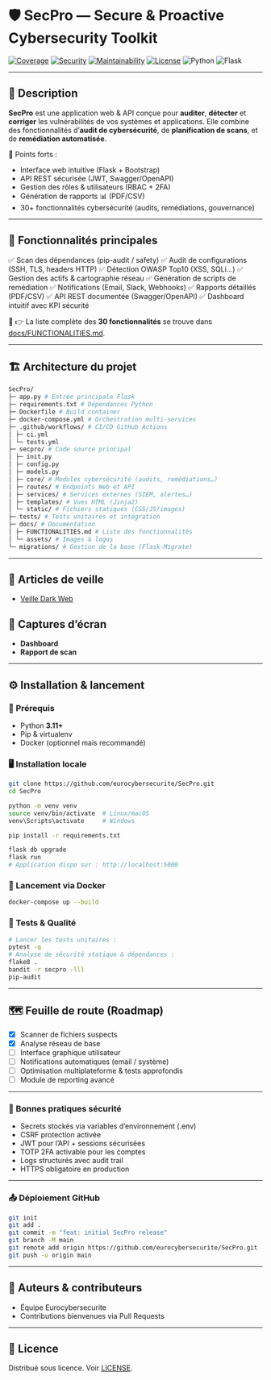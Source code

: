 # 🛡️ SecPro — Secure & Proactive Cybersecurity Toolkit

[![Coverage](https://codecov.io/gh/eurocybersecurite/SecPro/branch/main/graph/badge.svg)](https://codecov.io/gh/eurocybersecurite/SecPro)
[![Security](https://sonarcloud.io/api/project_badges/measure?project=eurocybersecurite_SecPro\&metric=security_rating)](https://sonarcloud.io/dashboard?id=eurocybersecurite_SecPro)
[![Maintainability](https://sonarcloud.io/api/project_badges/measure?project=eurocybersecurite_SecPro\&metric=sqale_rating)](https://sonarcloud.io/dashboard?id=eurocybersecurite_SecPro)
[![License](https://img.shields.io/github/license/eurocybersecurite/SecPro)](LICENSE)
![Python](https://img.shields.io/badge/Python-3.11+-blue.svg)
![Flask](https://img.shields.io/badge/Flask-2.x-lightgrey.svg)

---

## 📖 Description

**SecPro** est une application web & API conçue pour **auditer**, **détecter** et **corriger** les vulnérabilités de vos systèmes et applications.
Elle combine des fonctionnalités d’**audit de cybersécurité**, de **planification de scans**, et de **remédiation automatisée**.

🔑 Points forts :

* Interface web intuitive (Flask + Bootstrap)
* API REST sécurisée (JWT, Swagger/OpenAPI)
* Gestion des rôles & utilisateurs (RBAC + 2FA)
* Génération de rapports 📊 (PDF/CSV)
* 30+ fonctionnalités cybersécurité (audits, remédiations, gouvernance)

---

## 🚀 Fonctionnalités principales

✅ Scan des dépendances (pip-audit / safety)
✅ Audit de configurations (SSH, TLS, headers HTTP)
✅ Détection OWASP Top10 (XSS, SQLi…)
✅ Gestion des actifs & cartographie réseau
✅ Génération de scripts de remédiation
✅ Notifications (Email, Slack, Webhooks)
✅ Rapports détaillés (PDF/CSV)
✅ API REST documentée (Swagger/OpenAPI)
✅ Dashboard intuitif avec KPI sécurité

📌 👉 La liste complète des **30 fonctionnalités** se trouve dans [docs/FUNCTIONALITIES.md](docs/FUNCTIONALITIES.md).

---

## 🏗️ Architecture du projet

```bash
SecPro/
├─ app.py # Entrée principale Flask
├─ requirements.txt # Dépendances Python
├─ Dockerfile # Build container
├─ docker-compose.yml # Orchestration multi-services
├─ .github/workflows/ # CI/CD GitHub Actions
│ ├─ ci.yml
│ └─ tests.yml
├─ secpro/ # Code source principal
│ ├─ init.py
│ ├─ config.py
│ ├─ models.py
│ ├─ core/ # Modules cybersécurité (audits, remédiations…)
│ ├─ routes/ # Endpoints Web et API
│ ├─ services/ # Services externes (SIEM, alertes…)
│ ├─ templates/ # Vues HTML (Jinja2)
│ └─ static/ # Fichiers statiques (CSS/JS/images)
├─ tests/ # Tests unitaires et intégration
├─ docs/ # Documentation
│ ├─ FUNCTIONALITIES.md # Liste des fonctionnalités
│ └─ assets/ # Images & logos
└─ migrations/ # Gestion de la base (Flask-Migrate)
```

---

## 📰 Articles de veille

* [Veille Dark Web](article_veille_dark_web_pour_entreprises_de_cybersecurite.md)

## 📸 Captures d’écran

* **Dashboard**
* **Rapport de scan**

---

## ⚙️ Installation & lancement

### 🔧 Prérequis

* Python **3.11+**
* Pip & virtualenv
* Docker (optionnel mais recommandé)

### 🖥️ Installation locale

```bash
git clone https://github.com/eurocybersecurite/SecPro.git
cd SecPro

python -m venv venv
source venv/bin/activate  # Linux/macOS
venv\Scripts\activate     # Windows

pip install -r requirements.txt

flask db upgrade
flask run
# Application dispo sur : http://localhost:5000
```

### 🐳 Lancement via Docker

```bash
docker-compose up --build
```

### 🧪 Tests & Qualité

```bash
# Lancer les tests unitaires :
pytest -q
# Analyse de sécurité statique & dépendances :
flake8 .
bandit -r secpro -lll
pip-audit
```

---

## 🗺️ Feuille de route (Roadmap)

* [x] Scanner de fichiers suspects
* [x] Analyse réseau de base
* [ ] Interface graphique utilisateur
* [ ] Notifications automatiques (email / système)
* [ ] Optimisation multiplateforme & tests approfondis
* [ ] Module de reporting avancé

---

### 🔐 Bonnes pratiques sécurité

* Secrets stockés via variables d’environnement (.env)
* CSRF protection activée
* JWT pour l’API + sessions sécurisées
* TOTP 2FA activable pour les comptes
* Logs structurés avec audit trail
* HTTPS obligatoire en production

---

### 📤 Déploiement GitHub

```bash
git init
git add .
git commit -m "feat: initial SecPro release"
git branch -M main
git remote add origin https://github.com/eurocybersecurite/SecPro.git
git push -u origin main
```

---

## 👥 Auteurs & contributeurs

* Équipe Eurocybersecurite
* Contributions bienvenues via Pull Requests

---

## 📜 Licence

Distribué sous licence. Voir [LICENSE](LICENSE).
